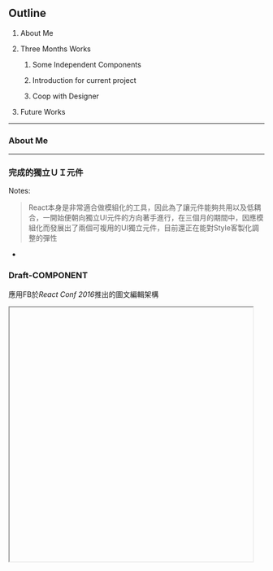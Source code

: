 ## Outline

1. About Me

2. Three Months Works

	1. Some Independent Components
		
	2. Introduction for current project
		
	3. Coop with Designer

3. Future Works

---

### About Me

---

### 完成的獨立ＵＩ元件

Notes:

> React本身是非常適合做模組化的工具，因此為了讓元件能夠共用以及低耦合，一開始便朝向獨立UI元件的方向著手進行，在三個月的期間中，因應模組化而發展出了兩個可複用的UI獨立元件，目前還正在能對Style客製化調整的彈性

-

### Draft-COMPONENT

應用FB於*React Conf 2016*推出的圖文編輯架構

<iframe data-src="./draft.html" style="width: 95%; height: 500px;"/>

Notes:

> 跟一般使用的Html content-editable不同，藉由框架本身維護一中繼state來做圖文編輯，兼有彈性以及安全性

-

### Crop-Component

提供介面負責處理圖片的上傳、裁切

<iframe data-src="./crop.html" style="width: 95%; height: 500px;"/>

Notes:

> 公司目前的共用ＡＰＩ提供圖片的上傳與裁切，但若同時能有一個共用的上傳ＵＩ就更好了

-

### 目前的專案

Notes:

> 以下介紹目前投入的案子，架構本身採用React + Node + Java Stack, 架設在AWS上並且使用其許多服務
> 使用*Nodejs*的原因，ＳＰＡ和古早的網頁程式各有所長，除了必然的開發難度較高外，藉由SSR的使用可解決大部分ＳＰＡ的問題

-

<img src="./architecture.svg" style="border: 0; box-shadow: none; background: transparent"/>

Notes: 

> 目前進行的架構

-

### Why So Complicated?

-

### For User

- **Don't make me think**
	
	最好的ＵＸ應該讓使用者感覺不到。藉由ＵＩ的高度模組化，提供全產品相似的瀏覽體驗，減少介面摸索時間 <!--React-->

- **Don't make me wait**

	RCP like Experience <!--React-->
	
	TTFB、Better SEO support <!--SSR-->

Notes:

> 幾乎感覺不到換頁的時間與閃爍，與RCP的體驗相似，
> TTFB(Time To First Byte)，將進入後的加載時間縮至最小
> SEO Support，使用者能更快搜尋到想要的內容
> 註：後兩者是採用ＳＳＲ才有的價值

-

### For Developer

- **Clean Code**

	1. 封裝與重用性 <!--DRY-->
	2. Best Practice多，與成熟度高的社群互助 <!--Upon the Shoulders of Giants-->

- **Easy to debug**

	1. 與顯示有關的邏輯不會分散在前後端 (Single stack)
	2. 真相只有一個 (One way binding)
	
<img src="./two-way.png" class="fragment modal"
style="position: absolute; bottom: 0; right: 0; margin: auto;"/><!-- .element: class="fragment fade-up" -->
<img src="./two-way-2.png" class="fragment modal"
style="position: absolute; bottom: 0; right: 0; margin: auto; width: 150vw;"/><!-- .element: class="fragment fade-up" -->
	
Notes:	

> 1. Reuse and Encapsulation.
Composeable - 將複雜的ＵＩ解構成多個功能獨立且簡單的組件
Reusable - 同個組件可以用在多個ui頁面，保持一致性
Maintainable - 功能簡單且單一的組件能更好地被理解與閱讀
> 2. Standing upon the shoulders of giants. 與社群相輔相成
社群成熟度高，很多組件都可以從開源社群中學習

> 1. Single stack (Learn once, code everywhere)
省去邏輯分布在前後端的溝通成本
前後端多少還是會各自埋頭硬解一樣的錯誤，一樣的問題可能在後端已經處理過但前端不知道，反之亦然
> 2. One way binding (Single Source of Truth)

-

### 與設計的合作

- 問題
	
	切版缺乏模組化思考
				
- 解決

	1. Adopt VCS
	2. Adpot Storybook

Notes:

> [問題]html使用了過多語意標籤、較深的css樣式選擇器，降低了可複用性
導致套用設計版時，部分代碼不能重用甚至必須刪除，兩者不同步、有不少重工
> [解決一]由於切版和react component兩者不一致，更版時很難對齊，
故使用簡單的ＧＵＩ輔助版控，repo放在Q槽
> [解決二]採用活著且可操作的文件檔(與code同步更新)，清楚呈現哪些部分被設計成組件，減少溝通阻礙

-

### React Storybook

<iframe data-src="http://buddy-mock-43560694.ap-northeast-1.elb.amazonaws.com:9001" style="width: 95%; height: 500px;"/>

---

## Future

Notes:

> JavaScript has overwhlming advantage on developing all application with UI. With Virtual DOM, we can easily developing desktop even mobile application.

-

### More Devices

~~Write Once, Run Everywhere~~

Learn Once, Write Anywhere<!-- .element: class="fragment fade-up" -->

Notes:

> React Native is a framework which used to develop cross platform mobile app. But what is the advantage using javascript over native? 

-

### Ease Server Loading

一個問題的解決通常會伴生另一個問題... Loading

Notes:

> React本來主要是設計給客戶端使用，它其實未針對Server Side的使用做過太多的最佳化，這會帶來一些問題
> 針對每一個用戶的請求，Server端總是要渲染整個頁面，即使頁面只有發生些微的改動，因此我們需要模擬template的機制，將不會變化的部分快取起來，只重新渲染會變化的部分
> 由於這部分需要對React的原始碼有更多的了解，也在等待ＳＳＲ更成熟後是否會有完整的解決方案，因此目前沒有著手進行這個部分